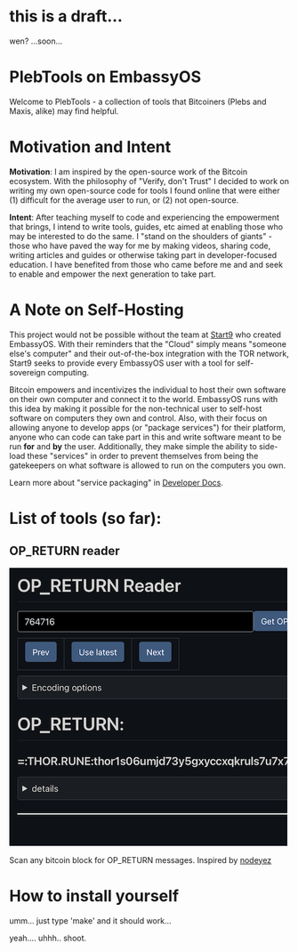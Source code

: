 # this is a draft...

wen?  ...soon...


# PlebTools on EmbassyOS

Welcome to PlebTools - a collection of tools that Bitcoiners (Plebs and Maxis, alike) may find helpful.


# Motivation and Intent

**Motivation**: I am inspired by the open-source work of the Bitcoin ecosystem.  With the philosophy of "Verify, don't Trust" I decided to work on writing my own open-source code for tools I found online that were either (1) difficult for the average user to run, or (2) not open-source.

**Intent**: After teaching myself to code and experiencing the empowerment that brings, I intend to write tools, guides, etc aimed at enabling those who may be interested to do the same.  I "stand on the shoulders of giants" - those who have paved the way for me by making videos, sharing code, writing articles and guides or otherwise taking part in developer-focused education.  I have benefited from those who came before me and and seek to enable and empower the next generation to take part.


# A Note on Self-Hosting

This project would not be possible without the team at [Start9](https://twitter.com/start9labs) who created EmbassyOS.  With their reminders that the "Cloud" simply means "someone else's computer" and their out-of-the-box integration with the TOR network, Start9 seeks to provide every EmbassyOS user with a tool for self-sovereign computing.

Bitcoin empowers and incentivizes the individual to host their own software on their own computer and connect it to the world.  EmbassyOS runs with this idea by making it possible for the non-technical user to self-host software on computers they own and control.  Also, with their focus on allowing anyone to develop apps (or "package services") for their platform, anyone who can code can take part in this and write software meant to be run **for** and **by** the user.  Additionally, they make simple the ability to side-load these "services" in order to prevent themselves from being the gatekeepers on what software is allowed to run on the computers you own.

Learn more about "service packaging" in [Developer Docs](https://start9.com/latest/developer-docs/).


# List of tools (so far):

## OP_RETURN reader

![OP_RETURN reader screenshot](src/static/opreturn.png)

Scan any bitcoin block for OP_RETURN messages.  Inspired by [nodeyez](https://github.com/vicariousdrama/nodeyez)

# How to install yourself

umm... just type 'make' and it should work...

yeah.... uhhh.. shoot.
